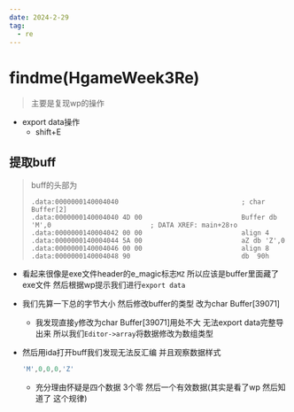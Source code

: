 ```yaml
---
date: 2024-2-29
tag:
  - re
---
```

# findme(HgameWeek3Re)

> 主要是复现wp的操作

- export data操作
  - shift+E

## 提取buff

> buff的头部为<br>
>
> ```assembly
> .data:0000000140004040                               ; char Buffer[2]
> .data:0000000140004040 4D 00                         Buffer db 'M',0                         ; DATA XREF: main+28↑o
> .data:0000000140004042 00 00                         align 4
> .data:0000000140004044 5A 00                         aZ db 'Z',0
> .data:0000000140004046 00 00                         align 8
> .data:0000000140004048 90                            db  90h

- 看起来很像是exe文件header的e_magic标志`MZ` 所以应该是buffer里面藏了exe文件 然后根据wp提示我们进行`export data`

- 我们先算一下总的字节大小 然后修改buffer的类型 改为char Buffer[39071] 
  - 我发现直接`y`修改为char Buffer[39071]用处不大 无法export data完整导出来 所以我们`Editor->array`将数据修改为数组类型

- 然后用ida打开buff我们发现无法反汇编 并且观察数据样式

  ```c
  'M',0,0,0,'Z'
  ```

  - 充分理由怀疑是四个数据 3个零 然后一个有效数据(其实是看了wp 然后知道了 这个规律)